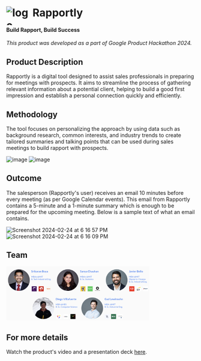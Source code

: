 # <img width="60" height="50" alt="logo" src="https://github.com/Sanya-Chauhan/Rapportly_Call_Prep_Tool/assets/116647771/57d2b4c5-0ea3-4484-8e89-f1a7f72aa6a2" style="float: left; margin-right: 10px;">   Rapportly

#### Build Rapport, Build Success

*This product was developed as a part of Google Product Hackathon 2024.*



## Product Description
Rapportly is a digital tool designed to assist sales professionals in preparing for meetings with prospects. It aims to streamline the process of gathering relevant information about a potential client, helping to build a good first impression and establish a personal connection quickly and efficiently.

## Methodology
The tool focuses on personalizing the approach by using data such as background research, common interests, and industry trends to create tailored summaries and talking points that can be used during sales meetings to build rapport with prospects.

<img width="430" height="300" alt="image" src="https://github.com/Sanya-Chauhan/Rapportly_Call_Prep_Tool/assets/116647771/9cbb12f6-37b4-496a-aebd-8a043f2cbbaa">
<img width="430" height="300" alt="image" src="https://github.com/Sanya-Chauhan/Rapportly_Call_Prep_Tool/assets/116647771/766a7cb5-762c-4aa9-962a-b682bfc9bdd0">



## Outcome
The salesperson (Rapportly's user) receives an email 10 minutes before every meeting (as per Google Calendar events). This email from Rapportly contains a 5-minute and a 1-minute summary which is enough to be prepared for the upcoming meeting. Below is a sample text of what an email contains.

<img width="381" alt="Screenshot 2024-02-24 at 6 16 57 PM" src="https://github.com/Sanya-Chauhan/Rapportly_Call_Prep_Tool/assets/116647771/c232e101-7a94-401f-b254-96aa4757cec3"> 
<img width="381" alt="Screenshot 2024-02-24 at 6 16 09 PM" src="https://github.com/Sanya-Chauhan/Rapportly_Call_Prep_Tool/assets/116647771/c7d36468-dd42-4510-8078-7700d3e57728">

## Team
<img width="381" alt="Screenshot 2024-02-24 at 6 16 57 PM" src="https://github.com/Sanya-Chauhan/Rapportly_Call_Prep_Tool/blob/be81a10a8f1cb185db07b9adc0320009ea0832f7/images/image-3.png"> 



## For more details
Watch the product's video and a presentation deck [here](https://linktr.ee/rapportly).
